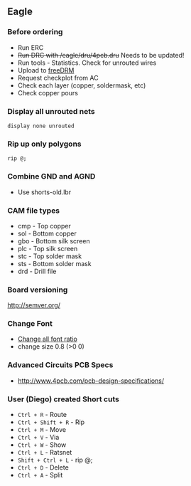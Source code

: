 ## Eagle

### Before ordering
* Run ERC
* ~~Run DRC with /eagle/dru/4pcb.dru~~ Needs to be updated!
* Run tools - Statistics. Check for unrouted wires
* Upload to [freeDRM](https://www.freedfm.com)
* Request checkplot from AC
* Check each layer (copper, soldermask, etc)
* Check copper pours

### Display all unrouted nets
`display none unrouted`

### Rip up only polygons
`rip @;`

### Combine GND and AGND
* Use shorts-old.lbr

### CAM file types
* cmp - Top copper
* sol - Bottom copper
* gbo - Bottom silk screen
* plc - Top silk screen
* stc - Top solder mask
* sts - Bottom solder mask
* drd - Drill file

### Board versioning
http://semver.org/

### Change Font
* [Change all font ratio](https://www.element14.com/community/thread/18176/l/how-do-i-change-all-fonts-to-vector-on-the-same-pcb-at-once?displayFullThread=true)
* change size 0.8 (>0 0)

### Advanced Circuits PCB Specs
* http://www.4pcb.com/pcb-design-specifications/

### User (Diego) created Short cuts
* `Ctrl + R` - Route
* `Ctrl + Shift + R` - Rip
* `Ctrl + M` - Move
* `Ctrl + V` - Via
* `Ctrl + W` - Show
* `Ctrl + L` - Ratsnet
* `Shift + Ctrl + L` - rip @;
* `Ctrl + D` - Delete
* `Ctrl + A` - Split
